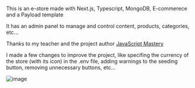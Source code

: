 This is an e-store made with Next.js, Typescript, MongoDB, E-commerece and a Payload template

It has an admin panel to manage and control content, products, categories, etc...

Thanks to my teacher and the project author [JavaScript Mastery](https://www.youtube.com/@javascriptmastery)

I made a few changes to improve the project, like specifing the currency of the store (with its icon) in the .env file, adding warnings to the seeding button, removing unnecessary buttons, etc...

![image](https://github.com/user-attachments/assets/ba9eaf1a-372c-499f-941d-a6635fc2985c)
